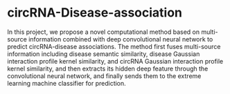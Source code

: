 # circRNA-Disease-association
In this project, we propose a novel computational method based on multi-source information combined with deep convolutional neural network to predict circRNA-disease associations. The method first fuses multi-source information including disease semantic similarity, disease Gaussian interaction profile kernel similarity, and circRNA Gaussian interaction profile kernel similarity, and then extracts its hidden deep feature through the convolutional neural network, and finally sends them to the extreme learning machine classifier for prediction.
